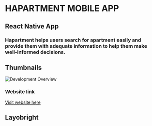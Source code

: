 # HAPARTMENT MOBILE APP

## React Native App

### Hapartment helps users search for apartment easily and provide them with adequate information to help them make well-informed decisions.


## Thumbnails

![Development Overview](https://res.cloudinary.com/dxftt00aj/image/upload/v1670497685/Hapartment/WhatsApp_Image_2022-11-20_at_6.03.59_AM_ueus3k.jpg)

### Website link
[Visit website here](https://www.hapartment.org)


## Layobright